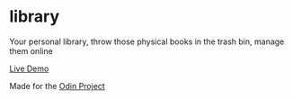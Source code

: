 # library
Your personal library, throw those physical books in the trash bin, manage them online

[Live Demo](https://nickpinecone.github.io/library/)

Made for the [Odin Project](https://www.theodinproject.com)
